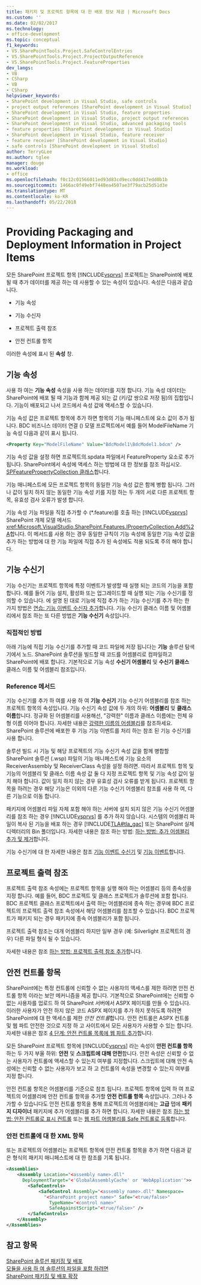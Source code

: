 ```yaml
---
title: 패키지 및 프로젝트 항목에 대 한 배포 정보 제공 | Microsoft Docs
ms.custom: ''
ms.date: 02/02/2017
ms.technology:
- office-development
ms.topic: conceptual
f1_keywords:
- VS.SharePointTools.Project.SafeControlEntries
- VS.SharePointTools.Project.ProjectOutputReference
- VS.SharePointTools.Project.FeatureProperties
dev_langs:
- VB
- CSharp
- VB
- CSharp
helpviewer_keywords:
- SharePoint development in Visual Studio, safe controls
- project output references [SharePoint development in Visual Studio]
- SharePoint development in Visual Studio, feature properties
- SharePoint development in Visual Studio, project output references
- SharePoint development in Visual Studio, advanced packaging tools
- feature properties [SharePoint development in Visual Studio]
- SharePoint development in Visual Studio, feature receiver
- feature receiver [SharePoint development in Visual Studio]
- safe controls [SharePoint development in Visual Studio]
author: TerryGLee
ms.author: tglee
manager: douge
ms.workload:
- office
ms.openlocfilehash: f0c12c01566011ed93d83cd9ecc0dd417edd0b1b
ms.sourcegitcommit: 1466ac0f49ebf7448ea4507ae3f79acb25d51d3e
ms.translationtype: MT
ms.contentlocale: ko-KR
ms.lasthandoff: 05/22/2018
---
```

# <a name="providing-packaging-and-deployment-information-in-project-items"></a>Providing Packaging and Deployment Information in Project Items
  모든 SharePoint 프로젝트 항목 [!INCLUDE[vsprvs](../sharepoint/includes/vsprvs-md.md)] 프로젝트는 SharePoint에 배포 될 때 추가 데이터를 제공 하는 데 사용할 수 있는 속성이 있습니다. 속성은 다음과 같습니다.  
  
-   기능 속성  
  
-   기능 수신자  
  
-   프로젝트 출력 참조  
  
-   안전 컨트롤 항목  
  
 이러한 속성에 표시 된 **속성** 창.  
  
## <a name="feature-properties"></a>기능 속성  
 사용 하 여는 **기능 속성** 속성을 사용 하는 데이터를 지정 합니다. 기능 속성 데이터는 SharePoint에 배포 될 때 기능과 함께 제공 되는 값 (키/값 쌍으로 저장 됨)의 집합입니다. 기능이 배포되고 나서 코드에서 속성 값에 액세스할 수 있습니다.  
  
 기능 속성 값은 프로젝트 항목에 추가 하면 항목의 기능 매니페스트에 요소 값이 추가 됩니다. BDC 비즈니스 데이터 연결 () 모델 프로젝트에서 예를 들어 ModelFileName 기능 속성 다음과 같이 표시 됩니다.  
  
```xml  
<Property Key="ModelFileName" Value="BdcModel1\BdcModel1.bdcm" />   
```  
  
 기능 속성 값을 설정 하면 프로젝트의.spdata 파일에서 FeatureProperty 요소로 추가 됩니다. SharePoint에서 속성에 액세스 하는 방법에 대 한 정보를 참조 하십시오. [SPFeaturePropertyCollection 클래스](http://go.microsoft.com/fwlink/?LinkId=177391)합니다.  
  
 기능 매니페스트에 모든 프로젝트 항목의 동일한 기능 속성 값은 함께 병합 됩니다. 그러나 값이 일치 하지 않는 동일한 기능 속성 키를 지정 하는 두 개의 서로 다른 프로젝트 항목, 유효성 검사 오류가 발생 합니다.  
  
 기능 속성 기능 파일을 직접 추가할 수 (*.feature)를 호출 하는 [!INCLUDE[vsprvs](../sharepoint/includes/vsprvs-md.md)] SharePoint 개체 모델 메서드 <xref:Microsoft.VisualStudio.SharePoint.Features.IPropertyCollection.Add%2A>합니다. 이 메서드를 사용 하는 경우 동일한 규칙이 기능 속성에 동일한 기능 속성 값을 추가 하는 방법에 대 한 기능 파일에 직접 추가 된 속성에도 적용 되도록 주의 해야 합니다.  
  
## <a name="feature-receiver"></a>기능 수신기  
 기능 수신기는 프로젝트 항목에 특정 이벤트가 발생할 때 실행 되는 코드의 기능을 포함 합니다. 예를 들어 기능 설치, 활성화 또는 업그레이드할 때 실행 되는 기능 수신기를 정의할 수 있습니다. 에 설명 된 대로 기능에 직접 추가 하는 기능 수신기를 추가 하는 한 가지 방법은 [연습: 기능 이벤트 수신자 추가](../sharepoint/walkthrough-add-feature-event-receivers.md)합니다. 기능 수신기 클래스 이름 및 어셈블리에서 참조 하는 또 다른 방법은 **기능 수신기** 속성입니다.  
  
### <a name="direct-method"></a>직접적인 방법  
 아래 기능에 직접 기능 수신기를 추가할 때 코드 파일에 저장 됩니다는 **기능** 솔루션 탐색기에서 노드. SharePoint 솔루션을 빌드할 때 코드를 어셈블리로 컴파일하고 SharePoint에 배포 합니다. 기본적으로 기능 속성 **수신기 어셈블리** 및 **수신기 클래스** 클래스 이름 및 어셈블리 참조입니다.  
  
### <a name="reference-method"></a>Reference 메서드  
 기능 수신기를 추가 하 여를 사용 하 여 **기능 수신기** 기능 수신기 어셈블리를 참조 하는 프로젝트 항목의 속성입니다. 기능 수신기 속성 값에 두 개의 하위: **어셈블리** 및 **클래스 이름**합니다. 정규화 된 어셈블리를 사용해선, "강력한" 이름과 클래스 이름에는 전체 유형 이름 이어야 합니다. 자세한 내용은 [강력한 이름의 어셈블리](http://go.microsoft.com/fwlink/?LinkID=169573)를 참조하세요. SharePoint 솔루션에 배포한 후 기능 기능 이벤트를 처리 하는 참조 된 기능 수신기를 사용 합니다.  
  
 솔루션 빌드 시 기능 및 해당 프로젝트의 기능 수신기 속성 값을 함께 병합할 SharePoint 솔루션 (.wsp) 파일의 기능 매니페스트에 기능 요소의 ReceiverAssembly 및 ReceiverClass 속성을 설정 하려면. 따라서 프로젝트 항목 및 기능의 어셈블리 및 클래스 이름 속성 값 둘 다 지정 프로젝트 항목 및 기능 속성 값이 일치 해야 합니다. 값이 일치 하지 않는 경우 유효성 검사 오류를 받게 됩니다. 프로젝트 항목을 하려는 경우 해당 기능은 이외의 다른 기능 수신기 어셈블리 참조를 사용 하 여, 다른 기능으로 이동 합니다.  
  
 패키지에 어셈블리 파일 자체 포함 해야 하는 서버에 설치 되지 않은 기능 수신기 어셈블리를 참조 하는 경우 [!INCLUDE[vsprvs](../sharepoint/includes/vsprvs-md.md)] 를 추가 하지 않습니다. 시스템의 어셈블리 파일이 복사 된 기능을 배포 하는 경우 [!INCLUDE[TLA#tla_gac](../sharepoint/includes/tlasharptla-gac-md.md)] 또는 SharePoint 실제 디렉터리의 Bin 폴더입니다. 자세한 내용은 참조 하는 방법: [하는 방법: 추가 어셈블리 추가 및 제거](../sharepoint/how-to-add-and-remove-additional-assemblies.md)합니다.  
  
 기능 수신기에 대 한 자세한 내용은 참조 [기능 이벤트 수신기](http://go.microsoft.com/fwlink/?LinkID=169574) 및 [기능 이벤트](http://go.microsoft.com/fwlink/?LinkID=169575)합니다.  
  
## <a name="project-output-references"></a>프로젝트 출력 참조  
 프로젝트 출력 참조 속성에는 프로젝트 항목을 실행 해야 하는 어셈블리 등의 종속성을 지정 합니다. 예를 들어, BDC 프로젝트 및 클래스 프로젝트가 솔루션에 포함 합니다. BDC 프로젝트 클래스 프로젝트에서 출력 하는 어셈블리에 종속 하는 경우에 BDC 프로젝트의 프로젝트 출력 참조 속성에서 해당 어셈블리를 참조할 수 있습니다. BDC 프로젝트가 패키지 되는 경우 패키지에 종속 어셈블리가 포함 됩니다.  
  
 프로젝트 출력 참조는 대개 어셈블리 하지만 일부 경우 (예: Silverlight 프로젝트의 경우) 다른 파일 형식 될 수 있습니다.  
  
 자세한 내용은 참조 [하는 방법: 프로젝트 출력 참조 추가](../sharepoint/how-to-add-a-project-output-reference.md)합니다.  
  
## <a name="safe-control-entries"></a>안전 컨트롤 항목  
 SharePoint에는 특정 컨트롤에 신뢰할 수 없는 사용자의 액세스를 제한 하려면 안전 컨트롤 항목 이라는 보안 메커니즘을 제공 합니다. 기본적으로 SharePoint에는 신뢰할 수 없는 사용자를 업로드 하 여 SharePoint 서버에서 ASPX 페이지를 만들 수 있습니다. 이러한 사용자가 안전 하지 않은 코드 ASPX 페이지를 추가 하지 못하도록 하려면 SharePoint에 대 한 액세스를 제한 *안전 컨트롤*합니다. 안전 컨트롤은 ASPX 컨트롤 및 웹 파트 안전한 것으로 지정 하 고 사이트에서 모든 사용자가 사용할 수 있는 합니다. 자세한 내용은 참조 [4 단계: 안전 컨트롤 목록에 웹 파트 추가](http://go.microsoft.com/fwlink/?LinkID=171014)합니다.  
  
 모든 SharePoint 프로젝트 항목에 [!INCLUDE[vsprvs](../sharepoint/includes/vsprvs-md.md)] 라는 속성이 **안전 컨트롤 항목** 하는 두 가지 부울 하위: **안전** 및 **스크립트에 대해 안전**합니다. 안전 속성은 신뢰할 수 없는 사용자가 컨트롤에 액세스할 수 있는지 여부를 지정합니다. 스크립트에 대해 안전 속성에는 신뢰할 수 없는 사용자가 보고 하 고 컨트롤의 속성을 변경할 수 있는지 여부를 지정 합니다.  
  
 안전 컨트롤 항목은 어셈블리를 기준으로 참조 됩니다. 프로젝트 항목에 입력 하 여 프로젝트의 어셈블리에 안전 컨트롤 항목을 추가할 **안전 컨트롤 항목** 속성입니다. 그러나 추가할 수 있습니다도 안전 컨트롤 항목을 통해 프로젝트의 어셈블리에는 **고급** 탭에 **패키지 디자이너** 패키지에 추가 어셈블리를 추가 하면 합니다. 자세한 내용은 참조 [하는 방법: 안전 컨트롤로 표시 컨트롤](../sharepoint/how-to-mark-controls-as-safe-controls.md) 또는 [웹 파트 어셈블리를 Safe 컨트롤로 등록](http://go.microsoft.com/fwlink/?LinkID=171013)합니다.  
  
### <a name="xml-entries-for-safe-controls"></a>안전 컨트롤에 대 한 XML 항목  
 또는 프로젝트의 어셈블리는 프로젝트 항목에 안전 컨트롤 항목을 추가 하면 다음과 같은 형식의 패키지 매니페스트에 대 한 참조를 기록 됩니다.  
  
```xml  
<Assemblies>  
    <Assembly Location="<assembly name>.dll"     
      DeploymentTarget="<'GlobalAssemblyCache' or 'WebApplication'">>  
        <SafeControls>  
            <SafeControl Assembly="<assembly name>.dll" Namespace=  
              "<SharePoint project name>" Safe="<true/false>"     
                TypeName="<control name>"   
                SafeAgainstScript="<true/false>" />  
        </SafeControls>  
    </Assembly>  
</Assemblies>  
```  
  
## <a name="see-also"></a>참고 항목  
 [SharePoint 솔루션 패키징 및 배포](../sharepoint/packaging-and-deploying-sharepoint-solutions.md)   
 [모듈을 사용 하 여 솔루션의 파일을 포함 하려면](../sharepoint/using-modules-to-include-files-in-the-solution.md)   
 [SharePoint 패키징 및 배포 확장](../sharepoint/extending-sharepoint-packaging-and-deployment.md)  
  